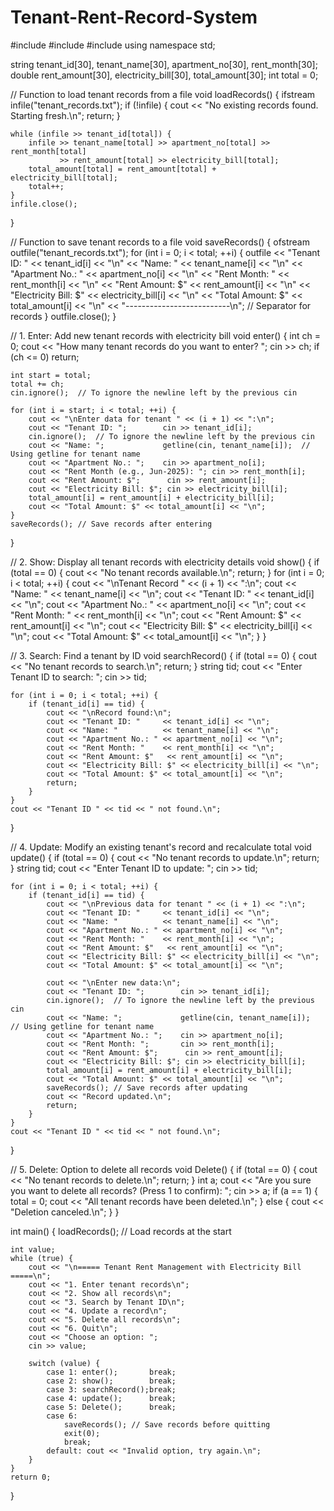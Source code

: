 # Tenant-Rent-Record-System
#include <iostream>
#include <fstream>
#include <sstream>
using namespace std;

string tenant_id[30], tenant_name[30], apartment_no[30], rent_month[30];
double rent_amount[30], electricity_bill[30], total_amount[30];
int total = 0;

// Function to load tenant records from a file
void loadRecords() {
    ifstream infile("tenant_records.txt");
    if (!infile) {
        cout << "No existing records found. Starting fresh.\n";
        return;
    }

    while (infile >> tenant_id[total]) {
        infile >> tenant_name[total] >> apartment_no[total] >> rent_month[total]
               >> rent_amount[total] >> electricity_bill[total];
        total_amount[total] = rent_amount[total] + electricity_bill[total];
        total++;
    }
    infile.close();
}

// Function to save tenant records to a file
void saveRecords() {
    ofstream outfile("tenant_records.txt");
    for (int i = 0; i < total; ++i) {
        outfile << "Tenant ID: " << tenant_id[i] << "\n"
                << "Name: " << tenant_name[i] << "\n"
                << "Apartment No.: " << apartment_no[i] << "\n"
                << "Rent Month: " << rent_month[i] << "\n"
                << "Rent Amount: $" << rent_amount[i] << "\n"
                << "Electricity Bill: $" << electricity_bill[i] << "\n"
                << "Total Amount: $" << total_amount[i] << "\n"
                << "--------------------------\n"; // Separator for records
    }
    outfile.close();
}

// 1. Enter: Add new tenant records with electricity bill
void enter() {
    int ch = 0;
    cout << "How many tenant records do you want to enter? ";
    cin >> ch;
    if (ch <= 0) return;

    int start = total;
    total += ch;
    cin.ignore();  // To ignore the newline left by the previous cin

    for (int i = start; i < total; ++i) {
        cout << "\nEnter data for tenant " << (i + 1) << ":\n";
        cout << "Tenant ID: ";        cin >> tenant_id[i];
        cin.ignore();  // To ignore the newline left by the previous cin
        cout << "Name: ";             getline(cin, tenant_name[i]);  // Using getline for tenant name
        cout << "Apartment No.: ";    cin >> apartment_no[i];
        cout << "Rent Month (e.g., Jun-2025): "; cin >> rent_month[i];
        cout << "Rent Amount: $";      cin >> rent_amount[i];
        cout << "Electricity Bill: $"; cin >> electricity_bill[i];
        total_amount[i] = rent_amount[i] + electricity_bill[i];
        cout << "Total Amount: $" << total_amount[i] << "\n";
    }
    saveRecords(); // Save records after entering
}

// 2. Show: Display all tenant records with electricity details
void show() {
    if (total == 0) {
        cout << "No tenant records available.\n";
        return;
    }
    for (int i = 0; i < total; ++i) {
        cout << "\nTenant Record " << (i + 1) << ":\n";
        cout << "Name: "          << tenant_name[i] << "\n";
        cout << "Tenant ID: "     << tenant_id[i] << "\n";
        cout << "Apartment No.: " << apartment_no[i] << "\n";
        cout << "Rent Month: "    << rent_month[i] << "\n";
        cout << "Rent Amount: $"   << rent_amount[i] << "\n";
        cout << "Electricity Bill: $" << electricity_bill[i] << "\n";
        cout << "Total Amount: $" << total_amount[i] << "\n";
    }
}

// 3. Search: Find a tenant by ID
void searchRecord() {
    if (total == 0) {
        cout << "No tenant records to search.\n";
        return;
    }
    string tid;
    cout << "Enter Tenant ID to search: ";
    cin >> tid;

    for (int i = 0; i < total; ++i) {
        if (tenant_id[i] == tid) {
            cout << "\nRecord found:\n";
            cout << "Tenant ID: "     << tenant_id[i] << "\n";
            cout << "Name: "          << tenant_name[i] << "\n";
            cout << "Apartment No.: " << apartment_no[i] << "\n";
            cout << "Rent Month: "    << rent_month[i] << "\n";
            cout << "Rent Amount: $"   << rent_amount[i] << "\n";
            cout << "Electricity Bill: $" << electricity_bill[i] << "\n";
            cout << "Total Amount: $" << total_amount[i] << "\n";
            return;
        }
    }
    cout << "Tenant ID " << tid << " not found.\n";
}

// 4. Update: Modify an existing tenant's record and recalculate total
void update() {
    if (total == 0) {
        cout << "No tenant records to update.\n";
        return;
    }
    string tid;
    cout << "Enter Tenant ID to update: ";
    cin >> tid;

    for (int i = 0; i < total; ++i) {
        if (tenant_id[i] == tid) {
            cout << "\nPrevious data for tenant " << (i + 1) << ":\n";
            cout << "Tenant ID: "     << tenant_id[i] << "\n";
            cout << "Name: "          << tenant_name[i] << "\n";
            cout << "Apartment No.: " << apartment_no[i] << "\n";
            cout << "Rent Month: "    << rent_month[i] << "\n";
            cout << "Rent Amount: $"   << rent_amount[i] << "\n";
            cout << "Electricity Bill: $" << electricity_bill[i] << "\n";
            cout << "Total Amount: $" << total_amount[i] << "\n";

            cout << "\nEnter new data:\n";
            cout << "Tenant ID: ";        cin >> tenant_id[i];
            cin.ignore();  // To ignore the newline left by the previous cin
            cout << "Name: ";             getline(cin, tenant_name[i]);  // Using getline for tenant name
            cout << "Apartment No.: ";    cin >> apartment_no[i];
            cout << "Rent Month: ";       cin >> rent_month[i];
            cout << "Rent Amount: $";      cin >> rent_amount[i];
            cout << "Electricity Bill: $"; cin >> electricity_bill[i];
            total_amount[i] = rent_amount[i] + electricity_bill[i];
            cout << "Total Amount: $" << total_amount[i] << "\n";
            saveRecords(); // Save records after updating
            cout << "Record updated.\n";
            return;
        }
    }
    cout << "Tenant ID " << tid << " not found.\n";
}

// 5. Delete: Option to delete all records
void Delete() {
    if (total == 0) {
        cout << "No tenant records to delete.\n";
        return;
    }
    int a;
    cout << "Are you sure you want to delete all records? (Press 1 to confirm): ";
    cin >> a;
    if (a == 1) {
        total = 0;
        cout << "All tenant records have been deleted.\n";
    } else {
        cout << "Deletion canceled.\n";
    }
}

int main() {
    loadRecords(); // Load records at the start

    int value;
    while (true) {
        cout << "\n===== Tenant Rent Management with Electricity Bill =====\n";
        cout << "1. Enter tenant records\n";
        cout << "2. Show all records\n";
        cout << "3. Search by Tenant ID\n";
        cout << "4. Update a record\n";
        cout << "5. Delete all records\n";
        cout << "6. Quit\n";
        cout << "Choose an option: ";
        cin >> value;

        switch (value) {
            case 1: enter();       break;
            case 2: show();        break;
            case 3: searchRecord();break;
            case 4: update();      break;
            case 5: Delete();      break;
            case 6: 
                saveRecords(); // Save records before quitting
                exit(0);       
                break;
            default: cout << "Invalid option, try again.\n";
        }
    }
    return 0;
}
